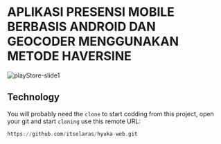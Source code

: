 # APLIKASI PRESENSI MOBILE BERBASIS ANDROID DAN GEOCODER MENGGUNAKAN METODE HAVERSINE
![playStore-slide1](https://user-images.githubusercontent.com/53375007/184467492-4b3e0955-36e9-4e9d-8aa6-988f95ab5186.png)


## Technology 
You will probably need the `clone` to start codding from this project, open your git and start `cloning` use this remote URL:
```haskell
https://github.com/itselaras/hyuka-web.git
```
